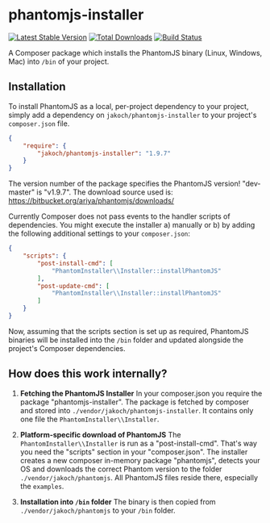 phantomjs-installer
===================

[![Latest Stable Version](https://poser.pugx.org/jakoch/phantomjs-installer/version.png)](https://packagist.org/packages/jakoch/phantomjs-installer)
[![Total Downloads](https://poser.pugx.org/jakoch/phantomjs-installer/d/total.png)](https://packagist.org/packages/jakoch/phantomjs-installer)
[![Build Status](https://travis-ci.org/jakoch/phantomjs-installer.png)](https://travis-ci.org/jakoch/phantomjs-installer)

A Composer package which installs the PhantomJS binary (Linux, Windows, Mac) into `/bin` of your project.

## Installation

To install PhantomJS as a local, per-project dependency to your project, simply add a dependency on `jakoch/phantomjs-installer` to your project's `composer.json` file.

```json
{
    "require": {
        "jakoch/phantomjs-installer": "1.9.7"
    }
}
```

The version number of the package specifies the PhantomJS version!
"dev-master" is "v1.9.7".
The download source used is: https://bitbucket.org/ariya/phantomjs/downloads/

Currently Composer does not pass events to the handler scripts of dependencies.
You might execute the installer a) manually or b) by adding the following additional settings to your `composer.json`:

```json
{
    "scripts": {
        "post-install-cmd": [
            "PhantomInstaller\\Installer::installPhantomJS"
        ],
        "post-update-cmd": [
            "PhantomInstaller\\Installer::installPhantomJS"
        ]
    }
}
```

Now, assuming that the scripts section is set up as required, PhantomJS binaries
will be installed into the `/bin` folder and updated alongside the project's Composer dependencies.

## How does this work internally?

1. **Fetching the PhantomJS Installer**
In your composer.json you require the package "phantomjs-installer".
The package is fetched by composer and stored into `./vendor/jakoch/phantomjs-installer`.
It contains only one file the `PhantomInstaller\\Installer`.

2. **Platform-specific download of PhantomJS**
The `PhantomInstaller\\Installer` is run as a "post-install-cmd". That's way you need the "scripts" section in your "composer.json".
The installer creates a new composer in-memory package "phantomjs",
detects your OS and downloads the correct Phantom version to the folder `./vendor/jakoch/phantomjs`.
All PhantomJS files reside there, especially the `examples`.

3. **Installation into `/bin` folder**
The binary is then copied from `./vendor/jakoch/phantomjs` to your `/bin` folder.
